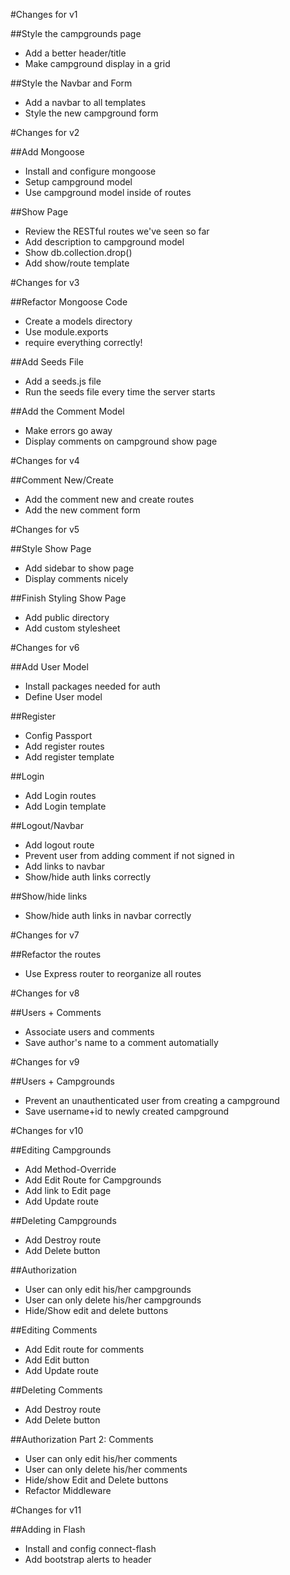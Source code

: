 #Changes for v1

##Style the campgrounds page
* Add a better header/title
* Make campground display in a grid

##Style the Navbar and Form
* Add a navbar to all templates
* Style the new campground form

#Changes for v2

##Add Mongoose
* Install and configure mongoose
* Setup campground model
* Use campground model inside of routes

##Show Page
* Review the RESTful routes we've seen so far
* Add description to campground model
* Show db.collection.drop()
* Add show/route template

#Changes for v3

##Refactor Mongoose Code
* Create a models directory
* Use module.exports
* require everything correctly!

##Add Seeds File
* Add a seeds.js file
* Run the seeds file every time the server starts

##Add the Comment Model
* Make errors go away
* Display comments on campground show page

#Changes for v4

##Comment New/Create
* Add the comment new and create routes
* Add the new comment form

#Changes for v5

##Style Show Page
* Add sidebar to show page
* Display comments nicely

##Finish Styling Show Page
* Add public directory
* Add custom stylesheet

#Changes for v6

##Add User Model
* Install packages needed for auth
* Define User model

##Register
* Config Passport
* Add register routes
* Add register template

##Login
* Add Login routes
* Add Login template

##Logout/Navbar
* Add logout route
* Prevent user from adding comment if not signed in
* Add links to navbar
* Show/hide auth links correctly

##Show/hide links
* Show/hide auth links in navbar correctly

#Changes for v7

##Refactor the routes
* Use Express router to reorganize all routes

#Changes for v8

##Users + Comments
* Associate users and comments
* Save author's name to a comment automatially

#Changes for v9

##Users + Campgrounds
* Prevent an unauthenticated user from creating a campground
* Save username+id to newly created campground

#Changes for v10

##Editing Campgrounds
* Add Method-Override
* Add Edit Route for Campgrounds
* Add link to Edit page
* Add Update route

##Deleting Campgrounds
* Add Destroy route
* Add Delete button

##Authorization
* User can only edit his/her campgrounds
* User can only delete his/her campgrounds
* Hide/Show edit and delete buttons

##Editing Comments
* Add Edit route for comments
* Add Edit button
* Add Update route

##Deleting Comments
* Add Destroy route
* Add Delete button

##Authorization Part 2: Comments
* User can only edit his/her comments
* User can only delete his/her comments
* Hide/show Edit and Delete buttons
* Refactor Middleware

#Changes for v11

##Adding in Flash
* Install and config connect-flash
* Add bootstrap alerts to header